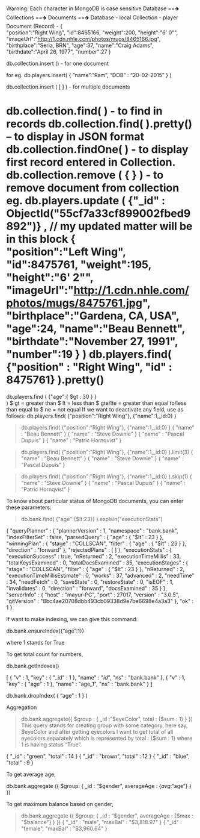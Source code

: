 Warning: Each character in MongoDB is case sensitive
Database ==🡺 Collections ==🡺 Documents ==🡺
Database - local
Collection - player
Document (Record) - 
      {  
         "position":"Right Wing",
         "id":8465166,
         "weight":200,
         "height":"6' 0\"",
         "imageUrl":"http://1.cdn.nhle.com/photos/mugs/8465166.jpg",
         "birthplace":"Seria, BRN",
         "age":37,
         "name":"Craig Adams",
         "birthdate":"April 26, 1977",
         "number":27
      }

db.collection.insert () - for one document

for eg.
db.players.insert(
     {
     “name”:”Ram”,
    “DOB” : “20-02-2015”
     }
)

db.collection.insert ( [ ] ) - for multiple documents

db.collection.find( )  - to find in records
db.collection.find( ).pretty() – to display in JSON format
db.collection.findOne( ) -  to display first record entered in Collection.
db.collection.remove ( { } )  -  to remove document from collection
eg.
db.players.update (
  {"_id" : ObjectId("55cf7a33cf899002fbed9892")} ,
 // my updated matter will be in this block
  {  
         "position":"Left Wing",
         "id":8475761,
         "weight":195,
         "height":"6' 2\"",
         "imageUrl":"http://1.cdn.nhle.com/photos/mugs/8475761.jpg",
         "birthplace":"Gardena, CA, USA",
         "age":24,
         "name":"Beau Bennett",
         "birthdate":"November 27, 1991",
         "number":19    }
)
db.players.find(
                 {"position" : "Right Wing", "id" : 8475761}
).pretty()
============================================================
db.players.find (
    {"age":{ $gt : 30 } }     
)
$ gt = greater than
$ lt = less than
$ gte/lte = greater than equal to/less than equal to
$ ne = not equal
If we want to deactivate any field, use as follows:
db.players.find(
   {"position":"Right Wing"},
   {"name":1,_id:0}
)

> db.players.find(
   {"position":"Right Wing"},
   {"name":1,_id:0}
)
{ "name" : "Beau Bennett" }
{ "name" : "Steve Downie" }
{ "name" : "Pascal Dupuis" }
{ "name" : "Patric Hornqvist" }

> db.players.find(
   {"position":"Right Wing"},
   {"name":1,_id:0}
).limit(3)
{ "name" : "Beau Bennett" }
{ "name" : "Steve Downie" }
{ "name" : "Pascal Dupuis" }

> db.players.find(
   {"position":"Right Wing"},
   {"name":1,_id:0}
).skip(1)
{ "name" : "Steve Downie" }
{ "name" : "Pascal Dupuis" }
{ "name" : "Patric Hornqvist" }

To know about particular status of MongoDB documents, you can enter these parameters:

> db.bank.find(
     {"age":{$lt:23}}
).explain("executionStats")

{
	"queryPlanner" : {
		"plannerVersion" : 1,
		"namespace" : "bank.bank",
		"indexFilterSet" : false,
		"parsedQuery" : {
			"age" : {
				"$lt" : 23
			}
		},
		"winningPlan" : {
			"stage" : "COLLSCAN",
			"filter" : {
				"age" : {
					"$lt" : 23
				}
			},
			"direction" : "forward"
		},
		"rejectedPlans" : [ ]
	},
	"executionStats" : {
		"executionSuccess" : true,
		"nReturned" : 2,
		"executionTimeMillis" : 33,
		"totalKeysExamined" : 0,
		"totalDocsExamined" : 35,
		"executionStages" : {
			"stage" : "COLLSCAN",
			"filter" : {
				"age" : {
					"$lt" : 23
				}
			},
			"nReturned" : 2,
			"executionTimeMillisEstimate" : 0,
			"works" : 37,
			"advanced" : 2,
			"needTime" : 34,
			"needFetch" : 0,
			"saveState" : 0,
			"restoreState" : 0,
			"isEOF" : 1,
			"invalidates" : 0,
			"direction" : "forward",
			"docsExamined" : 35
		}
	},
	"serverInfo" : {
		"host" : "mayur-PC",
		"port" : 27017,
		"version" : "3.0.5",
		"gitVersion" : "8bc4ae20708dbb493cb09338d9e7be6698e4a3a3"
	},
	"ok" : 1
}

If want to make indexing, we can give this command:

db.bank.ensureIndex({“age”:1})

where 1 stands for True

To get total count for numbers,

db.bank.getIndexes()

[
	{
		"v" : 1,
		"key" : {
			"_id" : 1
		},
		"name" : "_id_",
		"ns" : "bank.bank"
	},
	{
		"v" : 1,
		"key" : {
			"age" : 1
		},
		"name" : "age_1",
		"ns" : "bank.bank"
	}
]

db.bank.dropIndex( { “age” : 1 } )










Aggregation

> db.bank.aggregate({
   $group : {
       _id :"$eyeColor",
       total : {$sum : 1}
   }
})
This query stands for creating group with some category, here say, $eyeColor and after getting eyecolors I want to get total of all eyecolors separately which is represented by total : {$sum : 1} where 1 is having status “True”.

{ "_id" : "green", "total" : 14 }
{ "_id" : "brown", "total" : 12 }
{ "_id" : "blue", "total" : 9 }

To get average age,

db.bank.aggregate ({
        $group: {
          _id : “$gender”,
          averageAge : {$avg : “$age”}
       }
})

To get maximum balance based on gender,

> db.bank.aggregate ({
        $group: {
          _id : "$gender",
          averageAge : {$max : "$balance"}
       }
})
{ "_id" : "male", "maxBal" : "$3,818.97" }
{ "_id" : "female", "maxBal" : "$3,960.64" }
